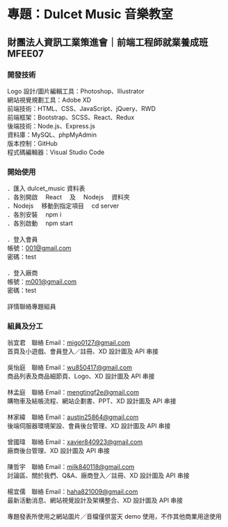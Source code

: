 # 專題：Dulcet Music 音樂教室

## 財團法人資訊工業策進會｜前端工程師就業養成班 MFEE07

### 開發技術

Logo 設計/圖片編輯工具：Photoshop、Illustrator<br />
網站視覺規劃工具：Adobe XD<br />
前端技術：HTML、CSS、JavaScript、jQuery、RWD<br />
前端框架：Bootstrap、SCSS、React、Redux<br />
後端技術：Node.js、Express.js<br />
資料庫：MySQL、phpMyAdmin<br />
版本控制：GitHub<br />
程式碼編輯器：Visual Studio Code<br />

### 開始使用

．匯入 dulcet_music 資料表<br />
．各別開啟　 React 　及　 Nodejs 　資料夾<br />
．Nodejs 　移動到指定項目　 cd server<br />
．各別安裝　 npm i<br />
．各別啟動　 npm start<br />
<br />
．登入會員<br />
帳號：001@gmail.com<br />
密碼：test<br />
<br />
．登入廠商<br />
帳號：m001@gmail.com<br />
密碼：test<br />
<br />
詳情聯絡專題組員<br />

### 組員及分工

翁宜君　聯絡 Email：migo0127@gmail.com<br />
首頁及小遊戲、會員登入／註冊、XD 設計圖及 API 串接<br />
<br />
吳怡庭　聯絡 Email：wu850417@gmail.com<br />
商品列表及商品細節頁、Logo、XD 設計圖及 API 串接<br />
<br />
林孟庭　聯絡 Email：mengtingf2e@gmail.com<br />
購物車及結帳流程、網站企劃書、PPT、XD 設計圖及 API 串接<br />
<br />
林家緯　聯絡 Email：austin25864@gmail.com<br />
後端伺服器環境架設、會員後台管理、XD 設計圖及 API 串接<br />
<br />
曾國瑋　聯絡 Email：xavier840923@gmail.com<br />
廠商後台管理、XD 設計圖及 API 串接<br />
<br />
陳哲宇　聯絡 Email：milk840118@gmail.com<br />
討論區、關於我們、Q&A、廠商登入／註冊、XD 設計圖及 API 串接<br />
<br />
楊宜儒　聯絡 Email：haha821009@gmail.com<br />
最新活動消息、網站視覺設計及架構整合、XD 設計圖及 API 串接<br />
<br />
專題發表所使用之網站圖片／音檔僅供當天 demo 使用，不作其他商業用途使用
